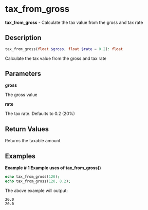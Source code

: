 # tax_from_gross

**tax_from_gross** - Calculate the tax value from the gross and tax rate

## Description

```php
tax_from_gross(float $gross, float $rate = 0.2): float
```

Calculate the tax value from the gross and tax rate

## Parameters

**gross**

The gross value

**rate**

The tax rate. Defaults to 0.2 (20%)

## Return Values

Returns the taxable amount

## Examples

**Example # 1 Example uses of tax_from_gross()**

```php
echo tax_from_gross(120);
echo tax_from_gross(120, 0.2);
```

The above example will output:

```
20.0
20.0
```